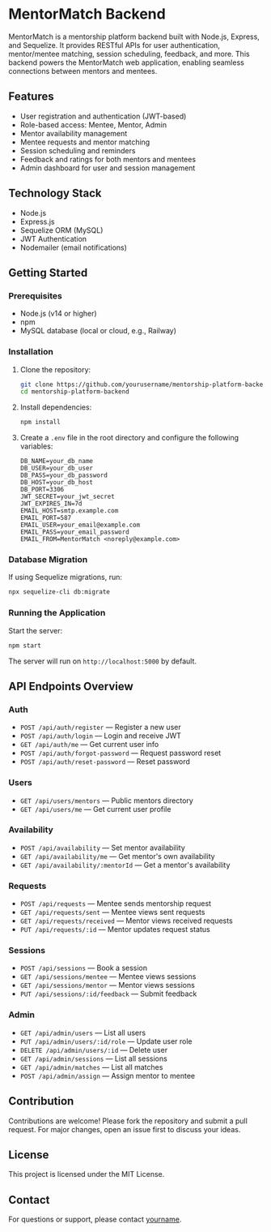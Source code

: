 # MentorMatch Backend

MentorMatch is a mentorship platform backend built with Node.js, Express, and Sequelize. It provides RESTful APIs for user authentication, mentor/mentee matching, session scheduling, feedback, and more. This backend powers the MentorMatch web application, enabling seamless connections between mentors and mentees.

## Features
- User registration and authentication (JWT-based)
- Role-based access: Mentee, Mentor, Admin
- Mentor availability management
- Mentee requests and mentor matching
- Session scheduling and reminders
- Feedback and ratings for both mentors and mentees
- Admin dashboard for user and session management

## Technology Stack
- Node.js
- Express.js
- Sequelize ORM (MySQL)
- JWT Authentication
- Nodemailer (email notifications)

## Getting Started

### Prerequisites
- Node.js (v14 or higher)
- npm
- MySQL database (local or cloud, e.g., Railway)

### Installation
1. Clone the repository:
   ```sh
   git clone https://github.com/yourusername/mentorship-platform-backend.git
   cd mentorship-platform-backend
   ```
2. Install dependencies:
   ```sh
   npm install
   ```
3. Create a `.env` file in the root directory and configure the following variables:
   ```env
   DB_NAME=your_db_name
   DB_USER=your_db_user
   DB_PASS=your_db_password
   DB_HOST=your_db_host
   DB_PORT=3306
   JWT_SECRET=your_jwt_secret
   JWT_EXPIRES_IN=7d
   EMAIL_HOST=smtp.example.com
   EMAIL_PORT=587
   EMAIL_USER=your_email@example.com
   EMAIL_PASS=your_email_password
   EMAIL_FROM=MentorMatch <noreply@example.com>
   ```

### Database Migration
If using Sequelize migrations, run:
```sh
npx sequelize-cli db:migrate
```

### Running the Application
Start the server:
```sh
npm start
```
The server will run on `http://localhost:5000` by default.

## API Endpoints Overview

### Auth
- `POST /api/auth/register` — Register a new user
- `POST /api/auth/login` — Login and receive JWT
- `GET /api/auth/me` — Get current user info
- `POST /api/auth/forgot-password` — Request password reset
- `POST /api/auth/reset-password` — Reset password

### Users
- `GET /api/users/mentors` — Public mentors directory
- `GET /api/users/me` — Get current user profile

### Availability
- `POST /api/availability` — Set mentor availability
- `GET /api/availability/me` — Get mentor's own availability
- `GET /api/availability/:mentorId` — Get a mentor's availability

### Requests
- `POST /api/requests` — Mentee sends mentorship request
- `GET /api/requests/sent` — Mentee views sent requests
- `GET /api/requests/received` — Mentor views received requests
- `PUT /api/requests/:id` — Mentor updates request status

### Sessions
- `POST /api/sessions` — Book a session
- `GET /api/sessions/mentee` — Mentee views sessions
- `GET /api/sessions/mentor` — Mentor views sessions
- `PUT /api/sessions/:id/feedback` — Submit feedback

### Admin
- `GET /api/admin/users` — List all users
- `PUT /api/admin/users/:id/role` — Update user role
- `DELETE /api/admin/users/:id` — Delete user
- `GET /api/admin/sessions` — List all sessions
- `GET /api/admin/matches` — List all matches
- `POST /api/admin/assign` — Assign mentor to mentee

## Contribution
Contributions are welcome! Please fork the repository and submit a pull request. For major changes, open an issue first to discuss your ideas.

## License
This project is licensed under the MIT License.

## Contact
For questions or support, please contact [yourname](mailto:your.email@example.com).

